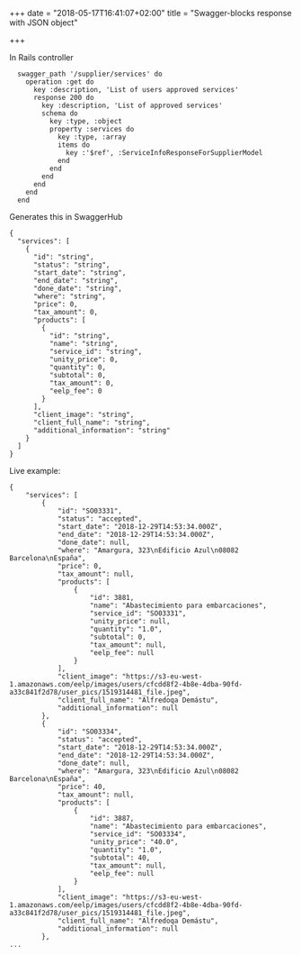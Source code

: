 +++
date = "2018-05-17T16:41:07+02:00"
title = "Swagger-blocks response with JSON object"

+++
<!--more-->

In Rails controller

      swagger_path '/supplier/services' do
        operation :get do
          key :description, 'List of users approved services'
          response 200 do
            key :description, 'List of approved services'
            schema do
              key :type, :object
              property :services do
                key :type, :array
                items do
                  key :'$ref', :ServiceInfoResponseForSupplierModel
                end
              end
            end
          end
        end
      end
    

Generates this in SwaggerHub

    {
      "services": [
        {
          "id": "string",
          "status": "string",
          "start_date": "string",
          "end_date": "string",
          "done_date": "string",
          "where": "string",
          "price": 0,
          "tax_amount": 0,
          "products": [
            {
              "id": "string",
              "name": "string",
              "service_id": "string",
              "unity_price": 0,
              "quantity": 0,
              "subtotal": 0,
              "tax_amount": 0,
              "eelp_fee": 0
            }
          ],
          "client_image": "string",
          "client_full_name": "string",
          "additional_information": "string"
        }
      ]
    }

Live example:

    {
        "services": [
            {
                "id": "SO03331",
                "status": "accepted",
                "start_date": "2018-12-29T14:53:34.000Z",
                "end_date": "2018-12-29T14:53:34.000Z",
                "done_date": null,
                "where": "Amargura, 323\nEdificio Azul\n08082 Barcelona\nEspaña",
                "price": 0,
                "tax_amount": null,
                "products": [
                    {
                        "id": 3881,
                        "name": "Abastecimiento para embarcaciones",
                        "service_id": "SO03331",
                        "unity_price": null,
                        "quantity": "1.0",
                        "subtotal": 0,
                        "tax_amount": null,
                        "eelp_fee": null
                    }
                ],
                "client_image": "https://s3-eu-west-1.amazonaws.com/eelp/images/users/cfcdd8f2-4b8e-4dba-90fd-a33c841f2d78/user_pics/1519314481_file.jpeg",
                "client_full_name": "Alfredoqa Demástu",
                "additional_information": null
            },
            {
                "id": "SO03334",
                "status": "accepted",
                "start_date": "2018-12-29T14:53:34.000Z",
                "end_date": "2018-12-29T14:53:34.000Z",
                "done_date": null,
                "where": "Amargura, 323\nEdificio Azul\n08082 Barcelona\nEspaña",
                "price": 40,
                "tax_amount": null,
                "products": [
                    {
                        "id": 3887,
                        "name": "Abastecimiento para embarcaciones",
                        "service_id": "SO03334",
                        "unity_price": "40.0",
                        "quantity": "1.0",
                        "subtotal": 40,
                        "tax_amount": null,
                        "eelp_fee": null
                    }
                ],
                "client_image": "https://s3-eu-west-1.amazonaws.com/eelp/images/users/cfcdd8f2-4b8e-4dba-90fd-a33c841f2d78/user_pics/1519314481_file.jpeg",
                "client_full_name": "Alfredoqa Demástu",
                "additional_information": null
            },
    ...